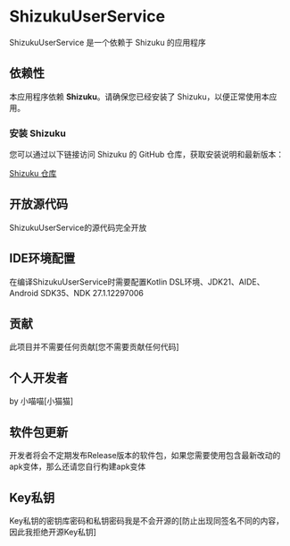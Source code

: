 # ShizukuUserService

ShizukuUserService 是一个依赖于 Shizuku 的应用程序

## 依赖性

本应用程序依赖 **Shizuku**。请确保您已经安装了 Shizuku，以便正常使用本应用。

### 安装 Shizuku

您可以通过以下链接访问 Shizuku 的 GitHub 仓库，获取安装说明和最新版本：

[Shizuku 仓库](https://github.com/RikkaApps/Shizuku)

## 开放源代码

ShizukuUserService的源代码完全开放

## IDE环境配置

在编译ShizukuUserService时需要配置Kotlin DSL环境、JDK21、AIDE、Android SDK35、NDK 27.1.12297006

## 贡献

此项目并不需要任何贡献[您不需要贡献任何代码]

## 个人开发者

by 小喵喵[小猫猫]

## 软件包更新

开发者将会不定期发布Release版本的软件包，如果您需要使用包含最新改动的apk变体，那么还请您自行构建apk变体

## Key私钥

Key私钥的密钥库密码和私钥密码我是不会开源的[防止出现同签名不同的内容，因此我拒绝开源Key私钥]